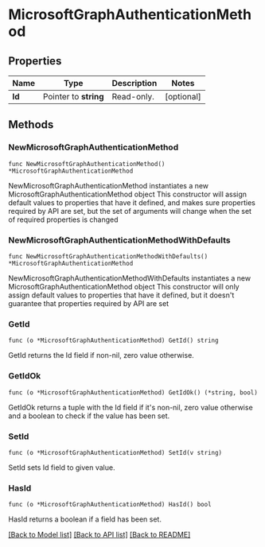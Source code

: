 # MicrosoftGraphAuthenticationMethod

## Properties

Name | Type | Description | Notes
------------ | ------------- | ------------- | -------------
**Id** | Pointer to **string** | Read-only. | [optional] 

## Methods

### NewMicrosoftGraphAuthenticationMethod

`func NewMicrosoftGraphAuthenticationMethod() *MicrosoftGraphAuthenticationMethod`

NewMicrosoftGraphAuthenticationMethod instantiates a new MicrosoftGraphAuthenticationMethod object
This constructor will assign default values to properties that have it defined,
and makes sure properties required by API are set, but the set of arguments
will change when the set of required properties is changed

### NewMicrosoftGraphAuthenticationMethodWithDefaults

`func NewMicrosoftGraphAuthenticationMethodWithDefaults() *MicrosoftGraphAuthenticationMethod`

NewMicrosoftGraphAuthenticationMethodWithDefaults instantiates a new MicrosoftGraphAuthenticationMethod object
This constructor will only assign default values to properties that have it defined,
but it doesn't guarantee that properties required by API are set

### GetId

`func (o *MicrosoftGraphAuthenticationMethod) GetId() string`

GetId returns the Id field if non-nil, zero value otherwise.

### GetIdOk

`func (o *MicrosoftGraphAuthenticationMethod) GetIdOk() (*string, bool)`

GetIdOk returns a tuple with the Id field if it's non-nil, zero value otherwise
and a boolean to check if the value has been set.

### SetId

`func (o *MicrosoftGraphAuthenticationMethod) SetId(v string)`

SetId sets Id field to given value.

### HasId

`func (o *MicrosoftGraphAuthenticationMethod) HasId() bool`

HasId returns a boolean if a field has been set.


[[Back to Model list]](../README.md#documentation-for-models) [[Back to API list]](../README.md#documentation-for-api-endpoints) [[Back to README]](../README.md)


